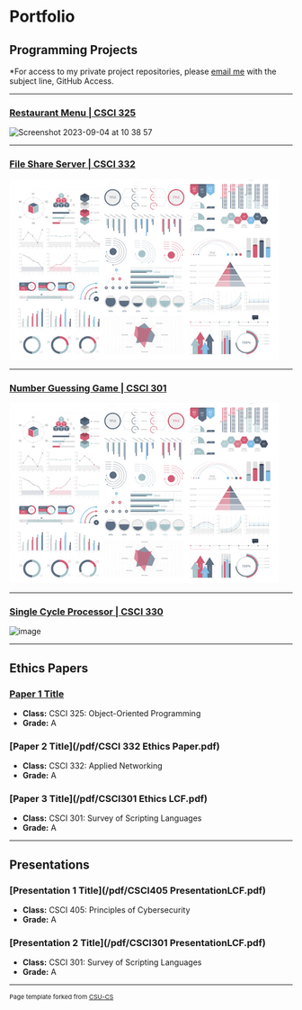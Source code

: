 Portfolio
=========

Programming Projects
--------------------

*For access to my private project repositories, please [email me](mailto:lcferguson@csustudent.net?subject=GitHub%20Access) with the subject line, GitHub Access.

---
### [Restaurant Menu | CSCI 325](RestaurantMenu)

![Screenshot 2023-09-04 at 10 38 57](https://github.com/logon02/logon02.github.io/assets/85260424/19995645-9ae4-47fd-8fc8-6e4db4dcb597)

---
### [File Share Server | CSCI 332](FileServer)

![Project 2 Thumbnail Name](images/dummy_thumbnail.jpg)

---
### [Number Guessing Game | CSCI 301](GuessingGame)

![Project 3 Thumbnail Name](images/dummy_thumbnail.jpg)

---
### [Single Cycle Processor | CSCI 330](SCP)

![image](https://github.com/logon02/logon02.github.io/assets/85260424/ec8614ca-2406-4804-a038-907e5abaa246)

---

Ethics Papers
-------------

### [Paper 1 Title](/pdf/CSCI325EthicsLCF.pdf)

-   **Class:**  CSCI 325: Object-Oriented Programming
-   **Grade:**  A

### [Paper 2 Title](/pdf/CSCI 332 Ethics Paper.pdf)

-   **Class:**  CSCI 332: Applied Networking
-   **Grade:**  A

### [Paper 3 Title](/pdf/CSCI301 Ethics LCF.pdf)

-   **Class:**  CSCI 301: Survey of Scripting Languages
-   **Grade:**  A

---

Presentations
-------------

### [Presentation 1 Title](/pdf/CSCI405 PresentationLCF.pdf)

- **Class:**  CSCI 405: Principles of Cybersecurity
- **Grade:**  A


### [Presentation 2 Title](/pdf/CSCI301 PresentationLCF.pdf)

- **Class:**  CSCI 301: Survey of Scripting Languages
- **Grade:**  A

---

<p style="font-size:11px">Page template forked from <a href="https://github.com/csu-cs/csci-portfolio">CSU-CS</a></p>
<!-- Remove above link if you don't want to attributive -->

